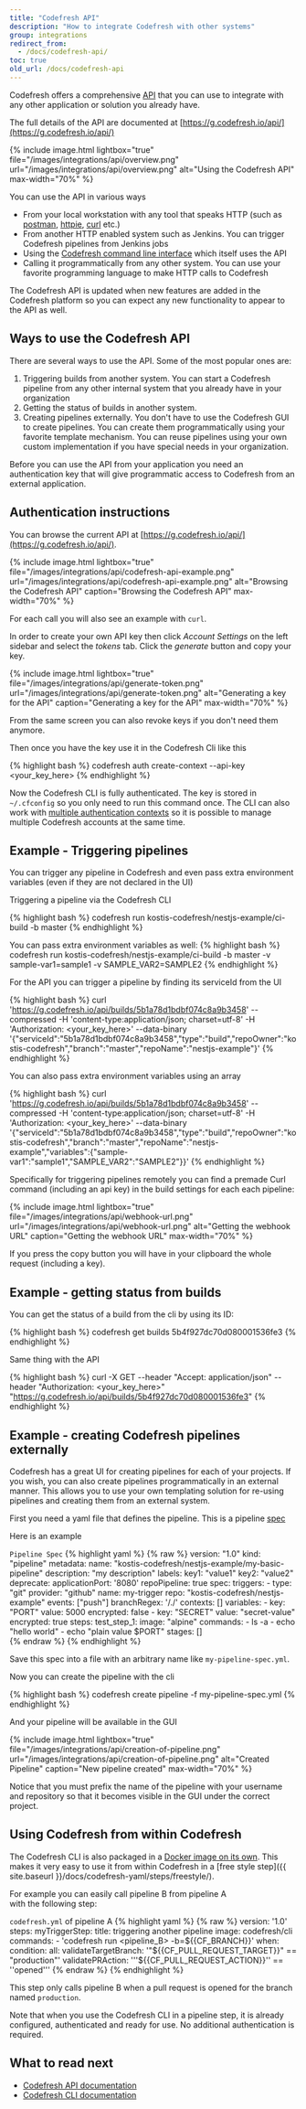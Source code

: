```yaml
---
title: "Codefresh API"
description: "How to integrate Codefresh with other systems"
group: integrations
redirect_from:
  - /docs/codefresh-api/
toc: true
old_url: /docs/codefresh-api
---
```


Codefresh offers a comprehensive [API](https://en.wikipedia.org/wiki/Application_programming_interface) that you can use to integrate with any other application or solution you already have.

The full details of the API are documented at [https://g.codefresh.io/api/](https://g.codefresh.io/api/)

{% include image.html 
lightbox="true" 
file="/images/integrations/api/overview.png" 
url="/images/integrations/api/overview.png" 
alt="Using the Codefresh API" 
max-width="70%" 
%}

You can use the API in various ways

* From your local workstation with any tool that speaks HTTP (such as [postman](https://github.com/postmanlabs), [httpie](https://httpie.org/), [curl](https://curl.haxx.se/) etc.)
* From another HTTP enabled system such as Jenkins. You can trigger Codefresh pipelines from Jenkins jobs
* Using the [Codefresh command line interface](https://codefresh-io.github.io/cli/) which itself uses the API 
* Calling it programmatically from any other system. You can use your favorite programming language to make HTTP calls to Codefresh

The Codefresh API is updated when new features are added in the Codefresh platform so you can expect any new functionality
to appear to the API as well.


## Ways to use the Codefresh API

There are several ways to use the API. Some of the most popular ones are:

1. Triggering builds from another system. You can start a Codefresh pipeline from any other internal system that you already have in your organization
1. Getting the status of builds in another system. 
1. Creating pipelines externally. You don't have to use the Codefresh GUI to create pipelines. You can create them programmatically using your favorite template mechanism. You can reuse pipelines using your own custom implementation
if you have special needs in your organization.

Before you can use the API from your application you need an authentication key that will give programmatic access to Codefresh from an external application.

## Authentication instructions

You can browse the current API at [https://g.codefresh.io/api/](https://g.codefresh.io/api/). 

{% include image.html 
lightbox="true" 
file="/images/integrations/api/codefresh-api-example.png" 
url="/images/integrations/api/codefresh-api-example.png" 
alt="Browsing the Codefresh API" 
caption="Browsing the Codefresh API" 
max-width="70%" 
%}

For each call you will also see an example with `curl`.


In order to create your own API key then click *Account Settings* on the left sidebar and select the *tokens* tab.
Click the *generate* button and copy your key. 


{% include image.html 
lightbox="true" 
file="/images/integrations/api/generate-token.png" 
url="/images/integrations/api/generate-token.png" 
alt="Generating a key for the API" 
caption="Generating a key for the API" 
max-width="70%" 
%}

From the same screen you can also revoke keys if you don't need them anymore.

Then once you have the key use it in the Codefresh Cli like this

{% highlight bash %}
codefresh auth create-context --api-key <your_key_here>
{% endhighlight %}


Now the Codefresh CLI is fully authenticated. The key is stored in `~/.cfconfig` so you only need to run this command once. The CLI
can also work with [multiple authentication contexts](https://codefresh-io.github.io/cli/authentication/) so it is possible to manage multiple Codefresh accounts at the same time.


## Example - Triggering pipelines

You can trigger any pipeline in Codefresh and even pass extra environment variables (even if they are not
declared in the UI)

Triggering a pipeline via the Codefresh CLI

{% highlight bash %}
codefresh run kostis-codefresh/nestjs-example/ci-build -b master
{% endhighlight %}

You can pass extra environment variables as well:
{% highlight bash %}
codefresh run kostis-codefresh/nestjs-example/ci-build -b master -v sample-var1=sample1 -v SAMPLE_VAR2=SAMPLE2 
{% endhighlight %}

For the API you can trigger a pipeline by finding its serviceId from the UI

{% highlight bash %}
curl 'https://g.codefresh.io/api/builds/5b1a78d1bdbf074c8a9b3458' --compressed -H 'content-type:application/json; charset=utf-8' -H 'Authorization: <your_key_here>' --data-binary '{"serviceId":"5b1a78d1bdbf074c8a9b3458","type":"build","repoOwner":"kostis-codefresh","branch":"master","repoName":"nestjs-example"}'
{% endhighlight %}

You can also pass extra environment variables using an array

{% highlight bash %}
curl 'https://g.codefresh.io/api/builds/5b1a78d1bdbf074c8a9b3458' --compressed -H 'content-type:application/json; charset=utf-8' -H 'Authorization: <your_key_here>' --data-binary '{"serviceId":"5b1a78d1bdbf074c8a9b3458","type":"build","repoOwner":"kostis-codefresh","branch":"master","repoName":"nestjs-example","variables":{"sample-var1":"sample1","SAMPLE_VAR2":"SAMPLE2"}}'
{% endhighlight %}

Specifically for triggering pipelines remotely you can find a premade Curl command (including an api key) in the build settings for each each pipeline:


{% include image.html 
lightbox="true" 
file="/images/integrations/api/webhook-url.png" 
url="/images/integrations/api/webhook-url.png" 
alt="Getting the webhook URL" 
caption="Getting the webhook URL" 
max-width="70%" 
%}


If you press the copy button you will have in your clipboard the whole request (including a key).

## Example - getting status from builds

You can get the status of a build from the cli by using its ID:

{% highlight bash %}
codefresh get builds 5b4f927dc70d080001536fe3
{% endhighlight %}

Same thing with the API

{% highlight bash %}
curl -X GET --header "Accept: application/json" --header "Authorization: <your_key_here>" "https://g.codefresh.io/api/builds/5b4f927dc70d080001536fe3"
{% endhighlight %}

## Example - creating Codefresh pipelines externally

Codefresh has a great UI for creating pipelines for each of your projects. If you wish, you can also create pipelines
programmatically in an external manner. This allows you to use your own templating solution for re-using pipelines
and creating them from an external system.

First you need a yaml file that defines the pipeline. This is a pipeline [spec](https://codefresh-io.github.io/cli/pipelines/spec/)

Here is an example

`Pipeline Spec`
{% highlight yaml %}
{% raw %}
version: "1.0"
kind: "pipeline"
metadata:
  name: "kostis-codefresh/nestjs-example/my-basic-pipeline"
  description: "my description"
  labels:
    key1: "value1"
    key2: "value2"
  deprecate:
    applicationPort: '8080'
    repoPipeline: true
spec:
  triggers:
    - type: "git"
      provider: "github"
      name: my-trigger
      repo: "kostis-codefresh/nestjs-example"
      events: ["push"]
      branchRegex: '/./'
  contexts: []
  variables:
    - key: "PORT"
      value: 5000
      encrypted: false
    - key: "SECRET"
      value: "secret-value"
      encrypted: true
  steps:
    test_step_1:
      image: "alpine"
      commands:
      - ls -a
      - echo "hello world"
      - echo "plain value $PORT"
  stages: []      
{% endraw %}
{% endhighlight %}

Save this spec into a file with an arbitrary name like `my-pipeline-spec.yml`.

Now you can create the pipeline with the cli

{% highlight bash %}
codefresh create pipeline -f my-pipeline-spec.yml
{% endhighlight %}


And your pipeline will be available in the GUI

{% include image.html 
lightbox="true" 
file="/images/integrations/api/creation-of-pipeline.png" 
url="/images/integrations/api/creation-of-pipeline.png" 
alt="Created Pipeline" 
caption="New pipeline created" 
max-width="70%" 
%}


Notice that you must prefix the name of the pipeline with your username and repository so that it becomes
visible in the GUI under the correct project.


## Using Codefresh from within Codefresh

The Codefresh CLI is also packaged in a [Docker image on its own](https://hub.docker.com/r/codefresh/cli/). This makes it
very easy to use it from within Codefresh in a [free style step]({{ site.baseurl }}/docs/codefresh-yaml/steps/freestyle/).

For example you can easily call pipeline B from pipeline A  
with the following step:

`codefresh.yml` of pipeline A
{% highlight yaml %}
{% raw %}
version: '1.0'
steps:
  myTriggerStep:
    title: triggering another pipeline
    image: codefresh/cli
    commands:
      - 'codefresh run <pipeline_B> -b=${{CF_BRANCH}}'
    when:
      condition:
        all:
          validateTargetBranch: '"${{CF_PULL_REQUEST_TARGET}}" == "production"'
          validatePRAction: '''${{CF_PULL_REQUEST_ACTION}}'' == ''opened'''
{% endraw %}
{% endhighlight %}

This step only calls pipeline B when a pull request is opened for the branch named `production`.

Note that when you use the Codefresh CLI in a pipeline step, it is already configured, authenticated and ready for use.
No additional authentication is required.

## What to read next

* [Codefresh API documentation](https://g.codefresh.io/api/)
* [Codefresh CLI documentation](https://codefresh-io.github.io/cli/)
